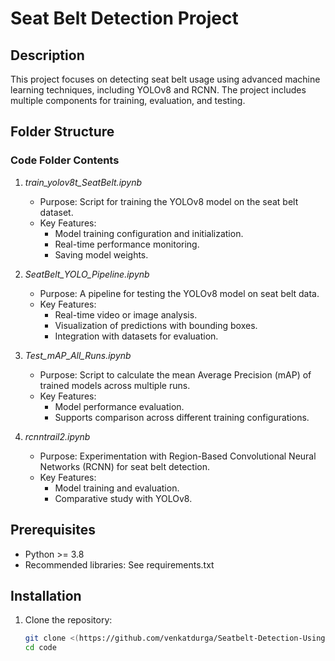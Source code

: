 # Seat Belt Detection Project  

## Description  
This project focuses on detecting seat belt usage using advanced machine learning techniques, including YOLOv8 and RCNN. The project includes multiple components for training, evaluation, and testing.  

## Folder Structure  

### Code Folder Contents  
1. *train_yolov8t_SeatBelt.ipynb*  
   - Purpose: Script for training the YOLOv8 model on the seat belt dataset.  
   - Key Features:  
     - Model training configuration and initialization.  
     - Real-time performance monitoring.  
     - Saving model weights.  

2. *SeatBelt_YOLO_Pipeline.ipynb*  
   - Purpose: A pipeline for testing the YOLOv8 model on seat belt data.  
   - Key Features:  
     - Real-time video or image analysis.  
     - Visualization of predictions with bounding boxes.  
     - Integration with datasets for evaluation.  

3. *Test_mAP_All_Runs.ipynb*  
   - Purpose: Script to calculate the mean Average Precision (mAP) of trained models across multiple runs.  
   - Key Features:  
     - Model performance evaluation.  
     - Supports comparison across different training configurations.  

4. *rcnntrail2.ipynb*  
   - Purpose: Experimentation with Region-Based Convolutional Neural Networks (RCNN) for seat belt detection.  
   - Key Features:  
     - Model training and evaluation.  
     - Comparative study with YOLOv8.  

## Prerequisites  
- Python >= 3.8  
- Recommended libraries: See requirements.txt  

## Installation  
1. Clone the repository:  
   ```bash  
   git clone <(https://github.com/venkatdurga/Seatbelt-Detection-Using-DW-YOLOv8-Model)>  
   cd code
